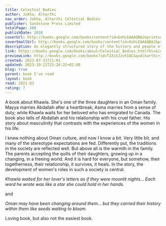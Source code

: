 ```yaml
---  
title: Celestial Bodies  
author: Jokha, Alharthi  
nav_order: Jokha, Alharthi Celestial Bodies  
publisher: Sandstone Press Limited  
totalPage: 260  
publishDate: 2018  
coverUrl: http://books.google.com/books/content?id=EohLEAAAQBAJ&printsec=frontcover&img=1&zoom=1&edge=curl&source=gbs_api  
coverSmallUrl: http://books.google.com/books/content?id=EohLEAAAQBAJ&printsec=frontcover&img=1&zoom=5&edge=curl&source=gbs_api  
description: An elegantly structured story of the history and people of modern Oman told through one family's losses and loves.  
link: https://books.google.com/books/about/Celestial_Bodies.html?hl=&id=TIXiSJzvhIAC  
previewLink: http://books.google.com/books?id=TIXiSJzvhIAC&q=Alharthi+Jokha,+Celestial+Bodies&dq=Alharthi+Jokha,+Celestial+Bodies&hl=&as_pt=BOOKS&cd=1&source=gbs_api  
created: 2023-07-31T21:01  
updated: 2023-10-21T22:26:22+02:00  
blog: true  
parent: book I've read  
layout: book  
read: 2021-03  
rating: 7  
---  
```

  
A book about Khawla. She's one of the three daughters in an Oman family. Mayya marries Abdallah after a heartbreak; Asma marries from a sense of duty; while Khawla waits for her beloved who has emigrated to Canada. The book also tells of Abdallah and his relationship with his cruel father. His story about masculinity that contrasts with the experiences of the women in his life.   
  
I knew nothing about Oman culture, and now I know a bit. Very little bit, and many of the stereotype expectations are fed. Differently put, the traditions in the society are reflected well. But above all is the warmth in the family. The parents accepting the quills of their daughters, growing up in a changing, in a freeing world. And it is hard for everyone, but somehow, their togetherness, their relationship, it survives, it heals.  In the story, the development of women's roles in such a society is central.  
  
_Khawla waited for her lover's letters as if they were moonlit nights... Each word he wrote was like a star she could hold in her hands._  
  
and  
  
*Oman may have been changing around them... but they carried their history within them like seeds waiting to bloom.*  
  
Loving book, but also not the easiest book.